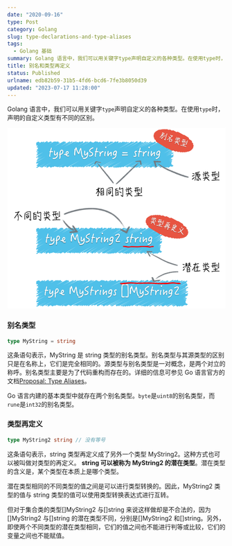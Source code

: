 ```yaml
---
date: "2020-09-16"
type: Post
category: Golang
slug: type-declarations-and-type-aliases
tags:
  - Golang 基础
summary: Golang 语言中，我们可以用关键字type声明自定义的各种类型。在使用type时，声明的自定义类型有不同的区别。
title: 别名和类型再定义
status: Published
urlname: edb82b59-31b5-4fd6-bcd6-7fe3b8050d39
updated: "2023-07-17 11:28:00"
---
```


Golang 语言中，我们可以用关键字`type`声明自定义的各种类型。在使用`type`时，声明的自定义类型有不同的区别。

![](../../images/39baee509e6419b3ecd8e11d476ae883.png)

### 别名类型

```go
type MyString = string

```

这条语句表示，MyString 是 string 类型的别名类型。别名类型与其源类型的区别只是在名称上，它们是完全相同的。源类型与别名类型是一对概念，是两个对立的称呼。别名类型主要是为了代码重构而存在的。详细的信息可参见 Go 语言官方的文档[Proposal: Type Aliases](https://golang.org/design/18130-type-alias)。

Go 语言内建的基本类型中就存在两个别名类型。`byte`是`uint8`的别名类型，而`rune`是`int32`的别名类型。

### 类型再定义

```go
type MyString2 string // 没有等号

```

这条语句表示，string 类型再定义成了另外一个类型 MyString2。这种方式也可以被叫做对类型的再定义。 **string 可以被称为 MyString2 的潜在类型**。潜在类型的含义是，某个类型在本质上是哪个类型。

潜在类型相同的不同类型的值之间是可以进行类型转换的。因此，MyString2 类型的值与 string 类型的值可以使用类型转换表达式进行互转。

但对于集合类的类型[]MyString2 与[]string 来说这样做却是不合法的，因为[]MyString2 与[]string 的潜在类型不同，分别是[]MyString2 和[]string。另外，即使两个不同类型的潜在类型相同，它们的值之间也不能进行判等或比较，它们的变量之间也不能赋值。
